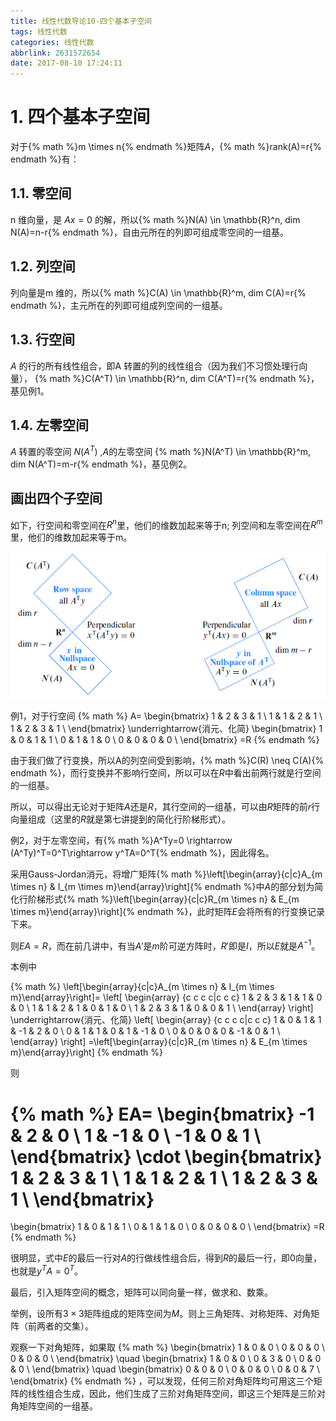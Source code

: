 ```yaml
---
title: 线性代数导论10-四个基本子空间
tags: 线性代数
categories: 线性代数
abbrlink: 2631572654
date: 2017-08-10 17:24:11
---
```


<!-- toc -->
<!-- more -->

# 1. 四个基本子空间

对于{% math %}m \times n{% endmath %}矩阵$A$，{% math %}rank(A)=r{% endmath %}有：

## 1.1. 零空间
n 维向量，是 $Ax=0$ 的解，所以{% math %}N(A) \in \mathbb{R}^n, dim N(A)=n-r{% endmath %}，自由元所在的列即可组成零空间的一组基。

## 1.2. 列空间
列向量是m 维的，所以{% math %}C(A) \in \mathbb{R}^m, dim C(A)=r{% endmath %}，主元所在的列即可组成列空间的一组基。

## 1.3. 行空间
$A$ 的行的所有线性组合，即A 转置的列的线性组合（因为我们不习惯处理行向量），
{% math %}C(A^T) \in \mathbb{R}^n, dim C(A^T)=r{% endmath %}，基见例1。

## 1.4. 左零空间
$A$ 转置的零空间 $N(A^T$) ,$A$的左零空间
{% math %}N(A^T) \in \mathbb{R}^m, dim N(A^T)=m-r{% endmath %}，基见例2。

## 画出四个子空间

如下，行空间和零空间在${R}^n$里，他们的维数加起来等于n; 
列空间和左零空间在${R}^m$里，他们的维数加起来等于m。

![](2631572654_4subspace.png)

例1，对于行空间
{% math %}
A=
\begin{bmatrix}
1 & 2 & 3 & 1 \\
1 & 1 & 2 & 1 \\
1 & 2 & 3 & 1 \\
\end{bmatrix}
\underrightarrow{消元、化简}
\begin{bmatrix}
1 & 0 & 1 & 1 \\
0 & 1 & 1 & 0 \\
0 & 0 & 0 & 0 \\
\end{bmatrix}
=R
{% endmath %}

由于我们做了行变换，所以A的列空间受到影响，{% math %}C(R) \neq C(A){% endmath %}，而行变换并不影响行空间，所以可以在$R$中看出前两行就是行空间的一组基。

所以，可以得出无论对于矩阵$A$还是$R$，其行空间的一组基，可以由$R$矩阵的前$r$行向量组成（这里的$R$就是第七讲提到的简化行阶梯形式）。

例2，对于左零空间，有{% math %}A^Ty=0 \rightarrow (A^Ty)^T=0^T\rightarrow y^TA=0^T{% endmath %}，因此得名。

采用Gauss-Jordan消元，将增广矩阵{% math %}\left[\begin{array}{c|c}A_{m \times n} & I_{m \times m}\end{array}\right]{% endmath %}中$A$的部分划为简化行阶梯形式{% math %}\left[\begin{array}{c|c}R_{m \times n} & E_{m \times m}\end{array}\right]{% endmath %}，此时矩阵$E$会将所有的行变换记录下来。

则$EA=R$，而在前几讲中，有当$A'$是$m$阶可逆方阵时，$R'$即是$I$，所以$E$就是$A^{-1}$。

本例中

{% math %}
\left[\begin{array}{c|c}A_{m \times n} & I_{m \times m}\end{array}\right]=
\left[
\begin{array}
{c c c c|c c c}
1 & 2 & 3 & 1 & 1 & 0 & 0 \\
1 & 1 & 2 & 1 & 0 & 1 & 0 \\
1 & 2 & 3 & 1 & 0 & 0 & 1 \\
\end{array}
\right]
\underrightarrow{消元、化简}
\left[
\begin{array}
{c c c c|c c c}
1 & 0 & 1 & 1 & -1 & 2 & 0 \\
0 & 1 & 1 & 0 & 1 & -1 & 0 \\
0 & 0 & 0 & 0 & -1 & 0 & 1 \\
\end{array}
\right]
=\left[\begin{array}{c|c}R_{m \times n} & E_{m \times m}\end{array}\right]
{% endmath %}

则

{% math %}
EA=
\begin{bmatrix}
-1 & 2  & 0 \\
1  & -1 & 0 \\
-1 & 0  & 1 \\
\end{bmatrix}
\cdot
\begin{bmatrix}
1 & 2 & 3 & 1 \\
1 & 1 & 2 & 1 \\
1 & 2 & 3 & 1 \\
\end{bmatrix}
=
\begin{bmatrix}
1 & 0 & 1 & 1 \\
0 & 1 & 1 & 0 \\
0 & 0 & 0 & 0 \\
\end{bmatrix}
=R
{% endmath %}


很明显，式中$E$的最后一行对$A$的行做线性组合后，得到$R$的最后一行，即$0$向量，也就是$y^TA=0^T$。

最后，引入矩阵空间的概念，矩阵可以同向量一样，做求和、数乘。

举例，设所有$3 \times 3$矩阵组成的矩阵空间为$M$。则上三角矩阵、对称矩阵、对角矩阵（前两者的交集）。

观察一下对角矩阵，如果取
{% math %}
\begin{bmatrix}
1 & 0 & 0 \\
0 & 0 & 0 \\
0 & 0 & 0 \\
\end{bmatrix} \quad
\begin{bmatrix}
1 & 0 & 0 \\
0 & 3 & 0 \\
0 & 0 & 0 \\
\end{bmatrix} \quad
\begin{bmatrix}
0 & 0 & 0 \\
0 & 0 & 0 \\
0 & 0 & 7 \\
\end{bmatrix}
{% endmath %}
，可以发现，任何三阶对角矩阵均可用这三个矩阵的线性组合生成，因此，他们生成了三阶对角矩阵空间，即这三个矩阵是三阶对角矩阵空间的一组基。
